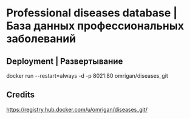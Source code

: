 # Professional diseases database | База данных профессиональных заболеваний
## Deployment | Развертывание
docker run --restart=always -d -p 8021:80 omrigan/diseases_git
## Credits
https://registry.hub.docker.com/u/omrigan/diseases_git/
